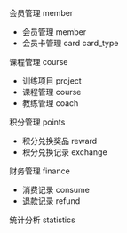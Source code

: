 会员管理 member
- 会员管理 member
- 会员卡管理 card card_type

课程管理 course
- 训练项目 project
- 课程管理 course
- 教练管理 coach

积分管理 points
- 积分兑换奖品 reward
- 积分兑换记录 exchange

财务管理 finance
- 消费记录 consume
- 退款记录 refund

统计分析 statistics

